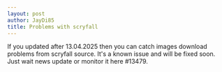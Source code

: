 ```yaml
---
layout: post
author: JayDi85
title: Problems with scryfall
---
```

If you updated after 13.04.2025 then you can catch images download problems from scryfall source. It's a known issue and will be fixed soon. Just wait news update or monitor it here #13479.